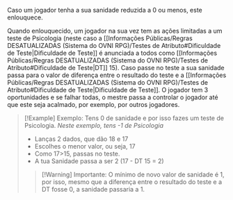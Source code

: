 Caso um jogador tenha a sua sanidade reduzida a 0 ou menos, este enlouquece.

Quando enlouquecido, um jogador na sua vez tem as ações limitadas a um teste de Psicologia (neste caso a [[Informações Públicas/Regras DESATUALIZADAS (Sistema do OVNI RPG)/Testes de Atributo#Dificuldade de Teste|Dificuldade de Teste]] é anunciada a todos como [[Informações Públicas/Regras DESATUALIZADAS (Sistema do OVNI RPG)/Testes de Atributo#Dificuldade de Teste|DT]] 15). Caso passe no teste a sua sanidade passa para o valor de diferença entre o resultado do teste e a [[Informações Públicas/Regras DESATUALIZADAS (Sistema do OVNI RPG)/Testes de Atributo#Dificuldade de Teste|Dificuldade de Teste]]. O jogador tem 3 oportunidades e se falhar todas, o mestre passa a controlar o jogador até que este seja acalmado, por exemplo, por outros jogadores.

>[!Example] Exemplo:
>Tens 0 de sanidade e por isso fazes um teste de Psicologia.
>*Neste exemplo, tens -1 de Psicologia*
>- Lanças 2 dados, que dão 18 e 17
>- Escolhes o menor valor, ou seja, 17
>- Como 17>15, passas no teste.
>- A tua Sanidade passa a ser 2 (17 - DT 15 = 2)
>
>>[!Warning] Importante:
>>O mínimo de novo valor de sanidade é 1, por isso, mesmo que a diferença entre o resultado do teste e a DT fosse 0, a sanidade passaria a 1.


